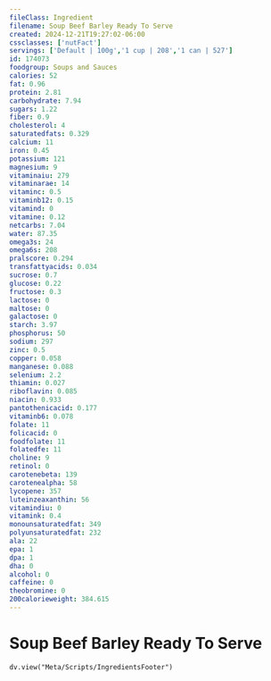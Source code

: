 ```yaml
---
fileClass: Ingredient
filename: Soup Beef Barley Ready To Serve
created: 2024-12-21T19:27:02-06:00
cssclasses: ['nutFact']
servings: ['Default | 100g','1 cup | 208','1 can | 527']
id: 174073
foodgroup: Soups and Sauces
calories: 52
fat: 0.96
protein: 2.81
carbohydrate: 7.94
sugars: 1.22
fiber: 0.9
cholesterol: 4
saturatedfats: 0.329
calcium: 11
iron: 0.45
potassium: 121
magnesium: 9
vitaminaiu: 279
vitaminarae: 14
vitaminc: 0.5
vitaminb12: 0.15
vitamind: 0
vitamine: 0.12
netcarbs: 7.04
water: 87.35
omega3s: 24
omega6s: 208
pralscore: 0.294
transfattyacids: 0.034
sucrose: 0.7
glucose: 0.22
fructose: 0.3
lactose: 0
maltose: 0
galactose: 0
starch: 3.97
phosphorus: 50
sodium: 297
zinc: 0.5
copper: 0.058
manganese: 0.088
selenium: 2.2
thiamin: 0.027
riboflavin: 0.085
niacin: 0.933
pantothenicacid: 0.177
vitaminb6: 0.078
folate: 11
folicacid: 0
foodfolate: 11
folatedfe: 11
choline: 9
retinol: 0
carotenebeta: 139
carotenealpha: 58
lycopene: 357
luteinzeaxanthin: 56
vitamindiu: 0
vitamink: 0.4
monounsaturatedfat: 349
polyunsaturatedfat: 232
ala: 22
epa: 1
dpa: 1
dha: 0
alcohol: 0
caffeine: 0
theobromine: 0
200calorieweight: 384.615
---
```


# Soup Beef Barley Ready To Serve

```dataviewjs
dv.view("Meta/Scripts/IngredientsFooter")
```